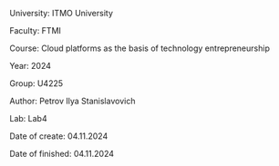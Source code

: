 University: ITMO University

Faculty: FTMI

Course: Cloud platforms as the basis of technology entrepreneurship

Year: 2024

Group: U4225

Author: Petrov Ilya Stanislavovich

Lab: Lab4

Date of create: 04.11.2024

Date of finished: 04.11.2024
